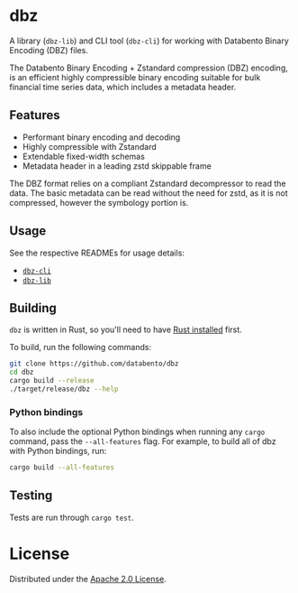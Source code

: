 # dbz

A library (`dbz-lib`) and CLI tool (`dbz-cli`) for working with Databento Binary
Encoding (DBZ) files.

The Databento Binary Encoding + Zstandard compression (DBZ) encoding, is an
efficient highly compressible binary encoding suitable for bulk financial time
series data, which includes a metadata header.

## Features

- Performant binary encoding and decoding
- Highly compressible with Zstandard
- Extendable fixed-width schemas
- Metadata header in a leading zstd skippable frame

The DBZ format relies on a compliant Zstandard decompressor to read the data.
The basic metadata can be read without the need for zstd, as it is not
compressed, however the symbology portion is.

## Usage

See the respective READMEs for usage details:
- [`dbz-cli`](src/dbz-cli/README.md)
- [`dbz-lib`](src/dbz-lib/README.md)

## Building

`dbz` is written in Rust, so you'll need to have [Rust installed](https://www.rust-lang.org/)
first.

To build, run the following commands:
```sh
git clone https://github.com/databento/dbz
cd dbz
cargo build --release
./target/release/dbz --help
```

### Python bindings

To also include the optional Python bindings when running any `cargo` command,
pass the `--all-features` flag.
For example, to build all of dbz with Python bindings, run:
```sh
cargo build --all-features
```

## Testing

Tests are run through `cargo test`.

# License

Distributed under the [Apache 2.0 License](https://www.apache.org/licenses/LICENSE-2.0.html).
